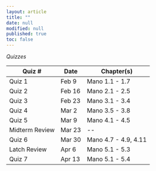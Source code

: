 ```yaml
---
layout: article
title: ""
date: null
modified: null
published: true
toc: false
---
```


*Quizzes*

Quiz #     | Date        | Chapter(s)
---------- | ----------- | --------
Quiz 1     | Feb 9       | Mano 1.1 - 1.7
Quiz 2     | Feb 16      | Mano 2.1 - 2.5
Quiz 3     | Feb 23      | Mano 3.1 - 3.4
Quiz 4     | Mar 2       | Mano 3.5 - 3.8
Quiz 5     | Mar 9       | Mano 4.1 - 4.5
Midterm Review | Mar 23  | --
Quiz 6     | Mar 30      | Mano 4.7 - 4.9, 4.11
Latch Review | Apr 6     | Mano 5.1 - 5.3
Quiz 7     | Apr 13      | Mano 5.1 - 5.4
